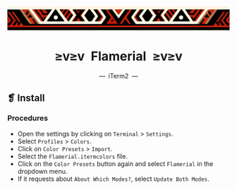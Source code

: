 <p align="center">
    <img alt="" src="../../assets/images/ornament.png" width=1020 />
</p>
<h1 align="center">≥v≥v&ensp;Flamerial&ensp;≥v≥v</h1>
<p align="center">—&ensp;iTerm2&ensp;—</p>

## ❡ Install
### Procedures
- Open the settings by clicking on `Terminal` > `Settings`.
- Select `Profiles` > `Colors`.
- Click on `Color Presets` > `Import`.
- Select the `Flamerial.itermcolors` file.
- Click on the `Color Presets` button again and select `Flamerial` in the dropdown menu.
- If it requests about `About Which Modes?`, select `Update Both Modes`.
